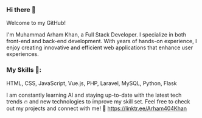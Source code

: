### Hi there 👋
Welcome to my GitHub!

I'm Muhammad Arham Khan, a Full Stack Developer. I specialize in both front-end and back-end development. With years of hands-on experience, I enjoy creating innovative and efficient web applications that enhance user experiences.


### My Skills 🔧:
HTML, CSS, JavaScript, Vue.js, PHP, Laravel, MySQL, Python, Flask

I am constantly learning AI  and staying up-to-date with the latest tech trends 🔥 and new technologies to improve my skill set. Feel free to check out my projects and connect with me! 🚀
https://linktr.ee/Arham404Khan
